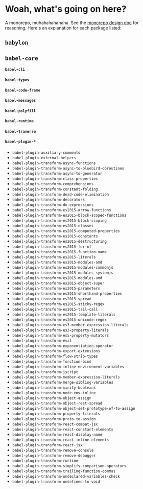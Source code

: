 # Woah, what's going on here?

A monorepo, muhahahahahaha. See the [monorepo design doc](/doc/design/monorepo.md) for reasoning. Here's an explanation for each package listed:

## `babylon`

## `babel-core`

#### `babel-cli`

#### `babel-types`

#### `babel-code-frame`

#### `babel-messages`

#### `babel-polyfill`

#### `babel-runtime`

#### `babel-traverse`

#### `babel-plugin-*`

 - `babel-plugin-auxiliary-comments`
 - `babel-plugin-external-helpers`
 - `babel-plugin-transform-async-functions`
 - `babel-plugin-transform-async-to-bluebird-coroutines`
 - `babel-plugin-transform-async-to-generator`
 - `babel-plugin-transform-class-properties`
 - `babel-plugin-transform-comprehensions`
 - `babel-plugin-transform-constant-folding`
 - `babel-plugin-transform-dead-code-elimination`
 - `babel-plugin-transform-decorators`
 - `babel-plugin-transform-do-expressions`
 - `babel-plugin-transform-es2015-arrow-functions`
 - `babel-plugin-transform-es2015-block-scoped-functions`
 - `babel-plugin-transform-es2015-block-scoping`
 - `babel-plugin-transform-es2015-classes`
 - `babel-plugin-transform-es2015-computed-properties`
 - `babel-plugin-transform-es2015-constants`
 - `babel-plugin-transform-es2015-destructuring`
 - `babel-plugin-transform-es2015-for-of`
 - `babel-plugin-transform-es2015-function-name`
 - `babel-plugin-transform-es2015-literals`
 - `babel-plugin-transform-es2015-modules-amd`
 - `babel-plugin-transform-es2015-modules-commonjs`
 - `babel-plugin-transform-es2015-modules-systemjs`
 - `babel-plugin-transform-es2015-modules-umd`
 - `babel-plugin-transform-es2015-object-super`
 - `babel-plugin-transform-es2015-parameters`
 - `babel-plugin-transform-es2015-shorthand-properties`
 - `babel-plugin-transform-es2015-spread`
 - `babel-plugin-transform-es2015-sticky-regex`
 - `babel-plugin-transform-es2015-tail-call`
 - `babel-plugin-transform-es2015-template-literals`
 - `babel-plugin-transform-es2015-unicode-regex`
 - `babel-plugin-transform-es3-member-expression-literals`
 - `babel-plugin-transform-es3-property-literals`
 - `babel-plugin-transform-es5-property-mutators`
 - `babel-plugin-transform-eval`
 - `babel-plugin-transform-exponentiation-operator`
 - `babel-plugin-transform-export-extensions`
 - `babel-plugin-transform-flow-strip-types`
 - `babel-plugin-transform-function-bind`
 - `babel-plugin-transform-inline-environment-variables`
 - `babel-plugin-transform-jscript`
 - `babel-plugin-transform-member-expression-literals`
 - `babel-plugin-transform-merge-sibling-variables`
 - `babel-plugin-transform-minify-booleans`
 - `babel-plugin-transform-node-env-inline`
 - `babel-plugin-transform-object-assign`
 - `babel-plugin-transform-object-rest-spread`
 - `babel-plugin-transform-object-set-prototype-of-to-assign`
 - `babel-plugin-transform-property-literals`
 - `babel-plugin-transform-proto-to-assign`
 - `babel-plugin-transform-react-compat-jsx`
 - `babel-plugin-transform-react-constant-elements`
 - `babel-plugin-transform-react-display-name`
 - `babel-plugin-transform-react-inline-elements`
 - `babel-plugin-transform-react-jsx`
 - `babel-plugin-transform-remove-console`
 - `babel-plugin-transform-remove-debugger`
 - `babel-plugin-transform-runtime`
 - `babel-plugin-transform-simplify-comparison-operators`
 - `babel-plugin-transform-trailing-function-commas`
 - `babel-plugin-transform-undeclared-variables-check`
 - `babel-plugin-transform-undefined-to-void`
